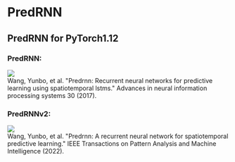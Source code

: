 # PredRNN
## PredRNN for PyTorch1.12

### PredRNN:<br>
![](https://img.shields.io/badge/PredRNN-v1-green)<br>
Wang, Yunbo, et al. "Predrnn: Recurrent neural networks for predictive learning using spatiotemporal lstms." Advances in neural information processing systems 30 (2017).


### PredRNNv2:<br>
![](https://img.shields.io/badge/PredRNN-v2-green)<br>
Wang, Yunbo, et al. "Predrnn: A recurrent neural network for spatiotemporal predictive learning." IEEE Transactions on Pattern Analysis and Machine Intelligence (2022).

